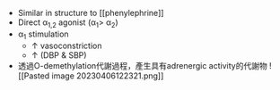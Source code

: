 - Similar in structure to [[phenylephrine]]
- Direct α<sub>1,2</sub> agonist (α<sub>1</sub>> α<sub>2</sub>)
- α<sub>1</sub> stimulation
	- ↑ vasoconstriction
	- ↑ (DBP & SBP)
- 透過O-demethylation代謝過程，產⽣具有adrenergic activity的代謝物
![[Pasted image 20230406122321.png]]